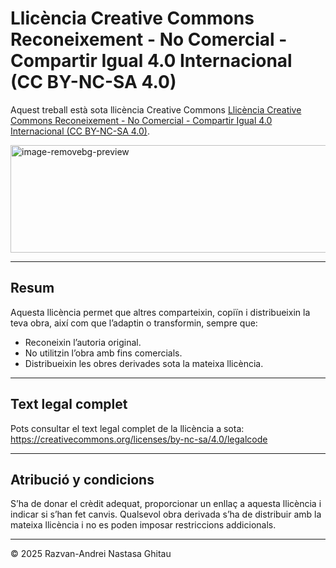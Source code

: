 # Llicència Creative Commons Reconeixement - No Comercial - Compartir Igual 4.0 Internacional (CC BY-NC-SA 4.0)

Aquest treball està sota llicència Creative Commons [Llicència Creative Commons Reconeixement - No Comercial - Compartir Igual 4.0 Internacional (CC BY-NC-SA 4.0)](https://creativecommons.org/licenses/by-nc-sa/4.0/).

<img width="903" height="172" alt="image-removebg-preview" src="https://github.com/user-attachments/assets/d3cab7b0-ad75-44c5-99f7-7ada778a1452" />

---

## Resum

Aquesta llicència permet que altres comparteixin, copiïn i distribueixin la teva obra, així com que l’adaptin o transformin, sempre que:

- Reconeixin l’autoria original.
- No utilitzin l’obra amb fins comercials.
- Distribueixin les obres derivades sota la mateixa llicència.

---

## Text legal complet

Pots consultar el text legal complet de la llicència a sota:  
https://creativecommons.org/licenses/by-nc-sa/4.0/legalcode

---

## Atribució y condicions

S’ha de donar el crèdit adequat, proporcionar un enllaç a aquesta llicència i indicar si s’han fet canvis. Qualsevol obra derivada s’ha de distribuir amb la mateixa llicència i no es poden imposar restriccions addicionals.

---

© 2025 Razvan-Andrei Nastasa Ghitau
